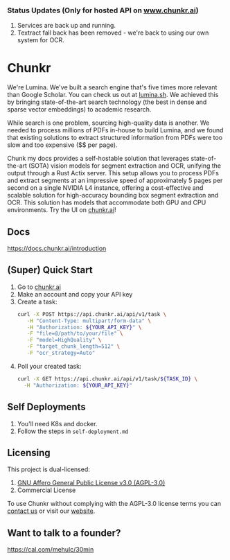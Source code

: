### Status Updates (Only for hosted API on www.chunkr.ai)
1. Services are back up and running.
2. Textract fall back has been removed - we're back to using our own system for OCR. 

# Chunkr

We're Lumina. We've built a search engine that's five times more relevant than Google Scholar. You can check us out at [lumina.sh](https://www.lumina.sh). We achieved this by bringing state-of-the-art search technology (the best in dense and sparse vector embeddings) to academic research. 

While search is one problem, sourcing high-quality data is another. We needed to process millions of PDFs in-house to build Lumina, and we found that existing solutions to extract structured information from PDFs were too slow and too expensive ($$ per page). 

Chunk my docs provides a self-hostable solution that leverages state-of-the-art (SOTA) vision models for segment extraction and OCR, unifying the output through a Rust Actix server. This setup allows you to process PDFs and extract segments at an impressive speed of approximately 5 pages per second on a single NVIDIA L4 instance, offering a cost-effective and scalable solution for high-accuracy bounding box segment extraction and OCR. This solution has models that accommodate both GPU and CPU environments. Try the UI on [chunkr.ai](https://www.chunkr.ai)!

## Docs

https://docs.chunkr.ai/introduction

## (Super) Quick Start

1. Go to [chunkr.ai](https://www.chunkr.ai) 
2. Make an account and copy your API key
3. Create a task:
   ```bash
   curl -X POST https://api.chunkr.ai/api/v1/task \
      -H "Content-Type: multipart/form-data" \
      -H "Authorization: ${YOUR_API_KEY}" \
      -F "file=@/path/to/your/file" \
      -F "model=HighQuality" \
      -F "target_chunk_length=512" \
      -F "ocr_strategy=Auto"
   ```
4. Poll your created task:
    ```bash
   curl -X GET https://api.chunkr.ai/api/v1/task/${TASK_ID} \
      -H "Authorization: ${YOUR_API_KEY}"
   ```

## Self Deployments

1. You'll need K8s and docker.
2. Follow the steps in `self-deployment.md`

## Licensing

This project is dual-licensed:

1. [GNU Affero General Public License v3.0 (AGPL-3.0)](LICENSE)
2. Commercial License

To use Chunkr without complying with the AGPL-3.0 license terms you can [contact us](mailto:mehul@lumina.sh) or visit our [website](https://chunkr.ai).

## Want to talk to a founder?
https://cal.com/mehulc/30min
